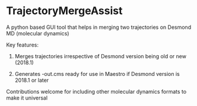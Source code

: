 # TrajectoryMergeAssist
A python based GUI tool that helps in merging two trajectories on Desmond MD (molecular dynamics)

Key features:

1. Merges trajectories irrespective of Desmond version being old or new (2018.1)

2. Generates -out.cms ready for use in Maestro if Desmond version is 2018.1 or later

Contributions welcome for including other molecular dynamics formats to make it universal
